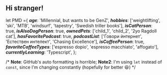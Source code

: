
## Hi stranger!

let PMD ={
***age***: 'Millennial, but wants to be GenZ', 
***hobbies***: ['weightlifting', 'ski', 'MTB', 'windsurf', 'tapestry', 'Swedish triller books'],
***isCatPerson***: true,
***isAlsoDogPerson***: true,
***ownedPets***: ['child_1', 'child_2', '2yo Ragdoll cat'], 
***hasFavoritePodcast***: true,
***podcastList***: ['Говори ѝнтернет', 'Естествен интелект', 'Chasing Excellence'],
***isCoffeePerson***: true,
***favoriteCoffeeTypes***: ['espresso dopio', 'espresso macchiato', 'affogato'],
***currentlyLearning***: 'Typescript',
};

/*
**Note**: GitHub's auto formatting is horrible; 
**Note2**: I'm using `let` instead of `const`, since I'm changing constantly (hopefully for better 😆) */

